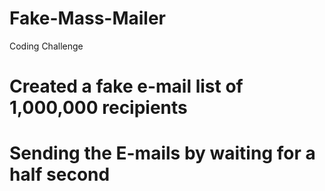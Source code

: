 # Fake-Mass-Mailer
Coding Challenge

# Created a fake e-mail list of 1,000,000 recipients

# Sending the E-mails by waiting for a half second
